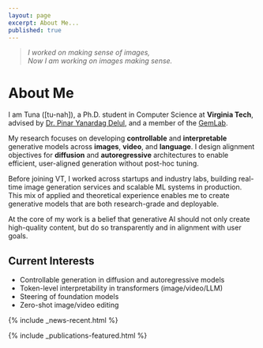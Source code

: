 ```yaml
---
layout: page
excerpt: About Me...
published: true
---
```


> _I worked on making sense of images,\
> Now I am working on images making sense._

# About Me

I am Tuna ([tu-nah]), a Ph.D. student in Computer Science at **Virginia Tech**, advised by [Dr. Pinar Yanardag Delul](https://pinguar.org/), and a member of the [GemLab](https://gemlab-vt.github.io/).

My research focuses on developing **controllable** and **interpretable** generative models across **images**, **video**, and **language**. I design alignment objectives for **diffusion** and **autoregressive** architectures to enable efficient, user-aligned generation without post-hoc tuning.

Before joining VT, I worked across startups and industry labs, building real-time image generation services and scalable ML systems in production. This mix of applied and theoretical experience enables me to create generative models that are both research-grade and deployable.

At the core of my work is a belief that generative AI should not only create high-quality content, but do so transparently and in alignment with user goals.


## Current Interests

- Controllable generation in diffusion and autoregressive models 
- Token-level interpretability in transformers (image/video/LLM)
- Steering of foundation models  
- Zero-shot image/video editing  

{% include _news-recent.html %}

{% include _publications-featured.html %}

